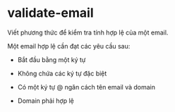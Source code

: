 # validate-email
Viết phương thức để kiểm tra tính hợp lệ của một email.

Một email hợp lệ cần đạt các yêu cầu sau:

 - Bắt đầu bằng một ký tự
 
 - Không chứa các ký tự đặc biệt
 
 - Có một ký tự @ ngăn cách tên email và domain
 
 - Domain phải hợp lệ
